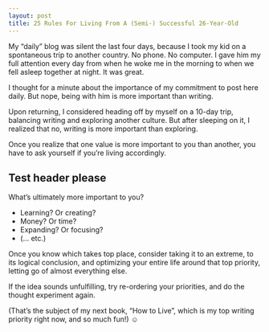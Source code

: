 ```yaml
---
layout: post
title: 25 Rules For Living From A (Semi-) Successful 26-Year-Old
---
```


My “daily” blog was silent the last four days, because I took my kid on a spontaneous trip to another country. No phone. No computer. I gave him my full attention every day from when he woke me in the morning to when we fell asleep together at night. It was great.

I thought for a minute about the importance of my commitment to post here daily. But nope, being with him is more important than writing.

Upon returning, I considered heading off by myself on a 10-day trip, balancing writing and exploring another culture. But after sleeping on it, I realized that no, writing is more important than exploring.

Once you realize that one value is more important to you than another, you have to ask yourself if you’re living accordingly.

## Test header please

What’s ultimately more important to you?

- Learning? Or creating?
- Money? Or time?
- Expanding? Or focusing?
- (… etc.)

Once you know which takes top place, consider taking it to an extreme, to its logical conclusion, and optimizing your entire life around that top priority, letting go of almost everything else.

If the idea sounds unfulfilling, try re-ordering your priorities, and do the thought experiment again.

(That’s the subject of my next book, “How to Live”, which is my top writing priority right now, and so much fun!) ☺
